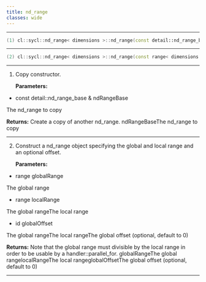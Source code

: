 ```yaml
---
title: nd_range
classes: wide
---
```



---

```cpp
(1) cl::sycl::nd_range< dimensions >::nd_range(const detail::nd_range_base &ndRangeBase)
```

---

```cpp
(2) cl::sycl::nd_range< dimensions >::nd_range(const range< dimensions > globalRange, const range< dimensions > localRange, const id< dimensions > globalOffset=id< dimensions >())
```

---

1. Copy constructor. 

   **Parameters:**

  * const detail::nd_range_base & ndRangeBase

   The nd_range to copy 

   **Returns:** Create a copy of another nd_range. ndRangeBaseThe nd_range to copy 

---

2. Construct a nd_range object specifying the global and local range and an optional offset. 

   **Parameters:**

  * range globalRange

   The global range

  * range localRange

   The global rangeThe local range

  * id globalOffset

   The global rangeThe local rangeThe global offset (optional, default to 0) 

   **Returns:** Note that the global range must divisible by the local range in order to be usable by a handler::parallel_for. globalRangeThe global rangelocalRangeThe local rangeglobalOffsetThe global offset (optional, default to 0) 

---

